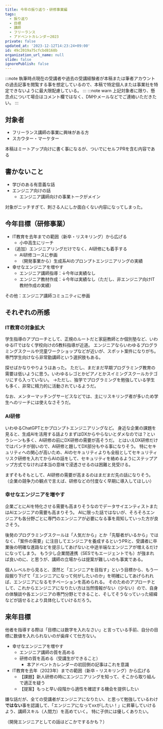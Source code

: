 ```yaml
---
title: 今年の振り返り・研修事業編
tags:
  - 振り返り
  - 目標
  - 講師
  - フリーランス
  - アドベントカレンダー2023
private: false
updated_at: '2023-12-12T14:23:24+09:00'
id: 49c2019a75cfcbd8168b
organization_url_name: null
slide: false
ignorePublish: false
---
```

:::note
執筆時点現在の受講者や過去の受講経験者が本稿または筆者アカウントの過去記事を閲覧する事を想定しているので、本稿で特定個人または事業社を特定できないように最大限配慮している。
:::
:::note warn
上記対象者に限り、懸念点について場合はコメント欄ではなく、DMやメールなどでご連絡いただきたい。
:::

## 対象者
- フリーランス講師の事業に興味がある方
- スカウター・マーケター

本稿はミートアップ向けに書く事になるが、ついでにセルフPRを含む内容である

## 書かないこと
- 学びのある有意義な話
- エンジニア向けの話
  - エンジニア講師向けの事業トークがメイン

対象がニッチすぎて、刺さる人にしか面白くない内容になってしまった。

## 今年目標（研修事業）
- IT教育を去年までの範囲（新卒・リスキリング）から広げる
  - 小中高生にリーチ
- （追加）エンジニアリングだけでなく、AI研修にも着手する
  - AI研修コースに参画
  - （開発事業から）生成系AIのプロンプトエンジニアリングの実績
- 幸せなエンジニアを増やす
  - エンジニア講師指導：↓今年は実績なし
  - エンジニア教材作成：↓今年は実績なし（ただし、非エンジニア向けIT教材作成の実績）

その他：エンジニア講師コミュニティに参画

## それぞれの所感
### IT教育の対象拡大
学生指導のアプローチとして、正規のルートだと家庭教師とか個別塾など、いわゆるITではなく学校向けの5教科指導が近道。
エンジニアならいわゆるプログラミングスクールや児童ワークショップなどが近いが、スポット案件になりがち。
専門学生向けなら非常勤講師という選択肢もある。

探せばかなりやりようはあった。
ただし、まだまだ早期プログラミング教育の需要は低いように思う。いわゆるレゴとかピアノとかスイミングスクールカテゴリにすら入っていない。
→ただし、独学でプログラミングを勉強している学生も多く、非常に精力的に活動されているようだ。

なお、メンターマッチングサービスなどでは、主にリスキリング者が多いため学生へのリーチには使えなさそうだ。

### AI研修
いわゆるChatGPTとかプロンプトエンジニアリングなど。
身近な企業の課題を見ると、生成AIを活用する話よりまずはDXからやらないとダメなのでは？というシーンも多く、AI研修の前にDX研修の需要が高そうだ。
とはいえDX研修だけではパンチが弱いので、AI研修と題してDX部分もやる事になりそう。
特にセキュリティへの関心が高いため、AIのセキュリティよりも全般としてセキュリティリスク研修を入れてからAIの話をして、セキュリティを絡めるようにステップアップ方式でなければ本当の意味で浸透させるのは困難と見受ける。

まずそもそもとして、AI研修の需要が高まるのはまだまだ先の話になりそう。
（企業の競争力の観点で言えば、研修などの忖度なく早期に導入してほしい）

### 幸せなエンジニアを増やす
企業ごとにAIを特化させる需要も高まりそうなのでデータサイエンティストまたはAIエンジニアの需要も高まりそう。
AIに限った話ではないが、そろそろエンジニアも各分野ごとに専門のエンジニアが必要になる事を周知していった方が良さそう。

後発のプログラミングスクールは「人気だから」とか「先駆者がいるから」ではなく、「案件の需要」に注目してエンジニアを養成するというPRと、受講者に卒業後の明確な進路などを提示してあげないと中途半端なエンジニアが増えるだけになってしまう。
もう少し企業間連携（SESでもエージェントでも）が強まれば良いのに、と思うが、講師の立場からは提案が難しいのも事実である。

個人レベルから見ると、漠然と「エンジニアを目指す」という目標から、もう一段掘り下げて「エンジニアになって何がしたいのか」を明確にしてあげられれば、エンジニアになるモチベーションを高められる。
そのためのアプローチとして、これからエンジニアになりたい方は当然情報がない（少ない）ので、自身の体験談や各エンジニアの専門分野とできること、そしてそうなっていった経緯などが話せるとより具体化していけるだろう。

## 来年目標
他者を指導する際は「目標には数字を入れなさい」と言っている手前、自分の目標に数値を入れられないのが歯痒くて仕方ない。

- 幸せなエンジニアを増やす
  - エンジニア講師の質を高める
  - 研修の質を高める（受講生ができること）
    - 本アドベントカレンダーの初回側の記事はこれを意識
- IT教育を去年（2023年）までの範囲（新卒・リスキリング）から広げる
  - 【課題】新人研修の時にエンジニアリングを知って、そこから取り組んで適正を疑う
  - 【提案】もっと早い段階から適性を確認する機会を提供したい

嫌な話だが、全ての受講者がエンジニアになりたい、と思って勉強しているわけ**ではない**事を認識して、「エンジニアになってxxがしたい！」に昇華していけるよう、講師スキル（人間力）を高めていく。
特に子供には優しくありたい。

（開発エンジニアとしての話はどこかでするかも？）
